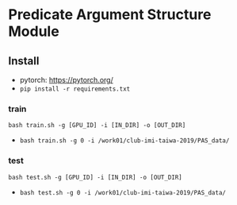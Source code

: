 # Predicate Argument Structure Module

## Install
- pytorch: https://pytorch.org/  
- `pip install -r requirements.txt`  

### train  
`bash train.sh -g [GPU_ID] -i [IN_DIR] -o [OUT_DIR]`  
- `bash train.sh -g 0 -i /work01/club-imi-taiwa-2019/PAS_data/`  

### test  
`bash test.sh -g [GPU_ID] -i [IN_DIR] -o [OUT_DIR]`  
- `bash test.sh -g 0 -i /work01/club-imi-taiwa-2019/PAS_data/`